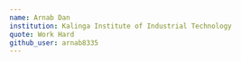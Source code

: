 ```yaml
---
name: Arnab Dan
institution: Kalinga Institute of Industrial Technology
quote: Work Hard
github_user: arnab8335
---
```


